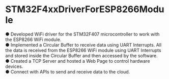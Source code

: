 # STM32F4xxDriverForESP8266Module
 
● Developed WiFi driver for the STM32F407 microcontroller to work with the ESP8266 WiFi
module.<br>
● Implemented a Circular Buffer to receive data using UART Interrupts. All the data is
received from the ESP8266 WiFi module using UART Interrupts and stored inside the
Circular Buffer and then accessed by the software.<br>
● Created a TCP Server and hosted a Web Page to control hardware devices.<br>
● Connect with APIs to send and receive data to the cloud.
